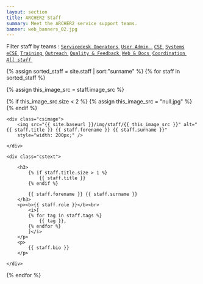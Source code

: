 ```yaml
---
layout: section
title: ARCHER2 Staff
summary: Meet the ARCHER2 service support teams.
banner: web_banners_02.jpg
---
```


Filter staff by teams :  <a href="/about/staff/servicedesk"><code class="highligher-rouge"><nobr>Servicedesk Operators</nobr></code>&nbsp;</a>          <a href="/about/staff/uadmin"><code class="highligher-rouge"><nobr>User Admin </nobr></code>&nbsp;</a>           <a href="/about/staff/cse"><code class="highligher-rouge"><nobr>CSE</nobr></code>&nbsp;</a>            <a href="/about/staff/systems"><code class="highligher-rouge"><nobr>Systems</nobr></code></a> &nbsp;          <a href="/about/staff/ecse"><code class="highligher-rouge"><nobr>eCSE</nobr></code>&nbsp;</a>          <a href="/about/staff/training"><code class="highligher-rouge"><nobr>Training</nobr></code>&nbsp;</a>          <a href="/about/staff/outreach"><code class="highligher-rouge"><nobr>Outreach</nobr></code>&nbsp;</a>          <a href="/about/staff/quality"><code class="highligher-rouge"><nobr>Quality &amp; Feedback</nobr></code>&nbsp;</a>          <a href="/about/staff/web"><code class="highligher-rouge"><nobr>Web &amp; Docs</nobr></code>&nbsp;</a>                  <a href="/about/staff/coordination"><code class="highligher-rouge"><nobr>Coordination</nobr></code>&nbsp;</a>          <a href="/about/staff/"><code class="highligher-rouge"><nobr><i>All staff</i></nobr></code>&nbsp;</a>   

{% assign sorted_staff = site.staff | sort:"surname" %}
{% for staff in sorted_staff  %}


{% assign this_image_src = staff.image_src %}

{% if this_image_src.size < 2 %}
	{% assign this_image_src = "null.jpg" %}
{% endif %}


<div class="casestudy">
 
	<div class="csimage">
		<img src="{{ site.baseurl }}/img/staff/{{ this_image_src }}" alt="{{ staff.title }} {{ staff.forename }} {{ staff.surname }}"  
        style="width: 200px;" />

	</div>

	<div class="cstext">

		<h3>
			{% if staff.title.size > 1 %}
			    {{ staff.title }} 
			{% endif %}

            {{ staff.forename }} {{ staff.surname }}
		</h3>
		<p><b>{{ staff.role }}</b><br>
			<i>[
			{% for tag in staff.tags %}
				{{ tag }},
			{% endfor %}
			]</i>
		</p>
		<p>
	        {{ staff.bio }}		 		
		</p>

	</div>
</div>



{% endfor %}





